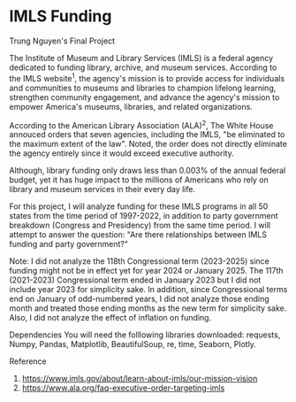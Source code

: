 # IMLS Funding
Trung Nguyen's Final Project

The Institute of Museum and Library Services (IMLS) is a federal agency dedicated to funding library, archive, and museum services. According to the IMLS website<sup>1</sup>, the agency's mission is to provide access for individuals and communities to museums and libraries to champion lifelong learning, strengthen community engagement, and advance the agency's mission to empower America's museums, libraries, and related organizations. 

According to the American Library Association (ALA)<sup>2</sup>, The White House annouced orders that seven agencies, including the IMLS, "be eliminated to the maximum extent of the law". Noted, the order does not directly eliminate the agency entirely since it would exceed executive authority. 

Although, library funding only draws less than 0.003% of the annual federal budget, yet it has huge impact to the millions of Americans who rely on library and museum services in their every day life. 

For this project, I will analyze funding for these IMLS programs in all 50 states from the time period of 1997-2022, in addition to party government breakdown (Congress and Presidency) from the same time period. I will attempt to answer the question: "Are there relationships between IMLS funding and party government?"

Note: I did not analyze the 118th Congressional term (2023-2025) since funding might not be in effect yet for year 2024 or January 2025. The 117th (2021-2023) Congressional term ended in January 2023 but I did not include year 2023 for simplicity sake. In addition, since Congressional terms end on January of odd-numbered years, I did not analyze those ending month and treated those ending months as the new term for simplicity sake. Also, I did not analyze the effect of inflation on funding.   

Dependencies
You will need the folllowing libraries downloaded: requests, Numpy, Pandas, Matplotlib, BeautifulSoup, re, time, Seaborn, Plotly. 

Reference 

1) https://www.imls.gov/about/learn-about-imls/our-mission-vision
2) https://www.ala.org/faq-executive-order-targeting-imls
